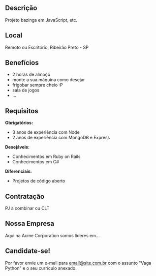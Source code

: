 <!--
Este é um repositório de vagas para desenvolvedores do interior de São Paulo,
vagas para outras localidades serão excluídas.

Não faça distinção de gênero no titulo da vaga e utilize o seguinte padrão:

Exemplo: `[Ribeirão Preto] Python Developer na Acme Corp.`
-->

## Descrição

Projeto bazinga em JavaScript, etc.

## Local

Remoto ou Escritório, Ribeirão Preto - SP

## Benefícios

- 2 horas de almoço
- monte a sua máquina como desejar
- frigobar sempre cheio :P
- sala de jogos
- ...

## Requisitos

**Obrigatórios:**
- 3 anos de experiência com Node
- 2 anos de experiência com MongoDB e Express

**Desejáveis:**
- Conhecimentos em Ruby on Rails
- Conhecimentos em C#

**Diferenciais:**
- Projetos de código aberto

## Contratação

PJ à combinar ou CLT

## Nossa Empresa

Aqui na Acme Corporation somos líderes em...

## Candidate-se!

Por favor envie um e-mail para email@site.com.br com o assunto "Vaga Python" e o seu currículo anexado.
